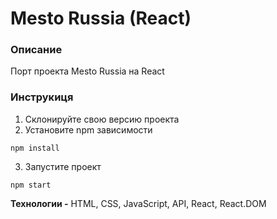 # Mesto Russia (React)

### Описание
Порт проекта Mesto Russia на React

### Инструкиця

1. Склонируйте свою версию проекта
2. Установите npm зависимости
```
npm install
```
3. Запустите проект
```
npm start
```

**Технологии -** HTML, CSS, JavaScript, API, React, React.DOM
